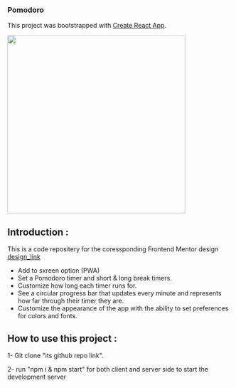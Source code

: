 ### Pomodoro
This project was bootstrapped with [Create React App](https://github.com/facebook/create-react-app).

<img src="https://user-images.githubusercontent.com/60320144/202141981-3c49ed55-f6cc-43d1-84c9-f968611c456d.PNG" width="400" />

## Introduction :
This is a code repositery for the coressponding Frontend Mentor design [design_link](https://www.frontendmentor.io/challenges/pomodoro-app-KBFnycJ6G)

- Add to sxreen option (PWA)
- Set a Pomodoro timer and short & long break timers.
- Customize how long each timer runs for.
- See a circular progress bar that updates every minute and represents how far through their timer they are.
- Customize the appearance of the app with the ability to set preferences for colors and fonts.

## How to use this project :
1- Git clone "its github repo link".

2- run "npm i & npm start" for both client and server side to start the development server  
